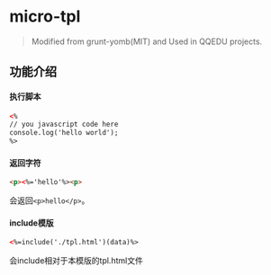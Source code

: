 micro-tpl
=========

> Modified from grunt-yomb(MIT) and Used in QQEDU projects.

功能介绍
--------

#### 执行脚本

```html
<% 
// you javascript code here
console.log('hello world'); 
%>
```

#### 返回字符

```html
<p><%='hello'%><p>
```
会返回`<p>hello</p>`。

#### include模版

```html
<%=include('./tpl.html')(data)%>
```
会include相对于本模版的tpl.html文件